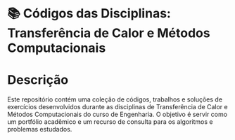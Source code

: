 # 📚 Códigos das Disciplinas: Transferência de Calor e Métodos Computacionais

# Descrição

 Este repositório contém uma coleção de códigos, trabalhos e soluções de exercícios desenvolvidos durante as disciplinas de Transferência de Calor e Métodos Computacionais do curso de Engenharia. O objetivo é servir como um portfólio acadêmico e um recurso de consulta para os algoritmos e problemas estudados.
